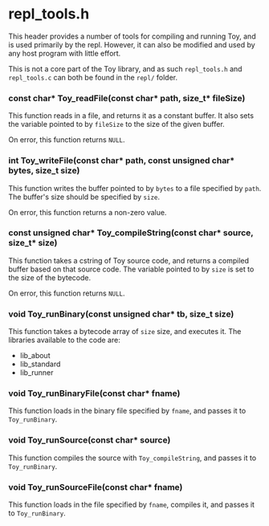 # repl_tools.h

This header provides a number of tools for compiling and running Toy, and is used primarily by the repl. However, it can also be modified and used by any host program with little effort.

This is not a core part of the Toy library, and as such `repl_tools.h` and `repl_tools.c` can both be found in the `repl/` folder.

### const char* Toy_readFile(const char* path, size_t* fileSize)

This function reads in a file, and returns it as a constant buffer. It also sets the variable pointed to by `fileSize` to the size of the given buffer.

On error, this function returns `NULL`.

### int Toy_writeFile(const char* path, const unsigned char* bytes, size_t size)

This function writes the buffer pointed to by `bytes` to a file specified by `path`. The buffer's size should be specified by `size`.

On error, this function returns a non-zero value.

### const unsigned char* Toy_compileString(const char* source, size_t* size)

This function takes a cstring of Toy source code, and returns a compiled buffer based on that source code. The variable pointed to by `size` is set to the size of the bytecode.

On error, this function returns `NULL`.

### void Toy_runBinary(const unsigned char* tb, size_t size)

This function takes a bytecode array of `size` size, and executes it. The libraries available to the code are:

* lib_about
* lib_standard
* lib_runner

### void Toy_runBinaryFile(const char* fname)

This function loads in the binary file specified by `fname`, and passes it to `Toy_runBinary`.

### void Toy_runSource(const char* source)

This function compiles the source with `Toy_compileString`, and passes it to `Toy_runBinary`.

### void Toy_runSourceFile(const char* fname)

This function loads in the file specified by `fname`, compiles it, and passes it to `Toy_runBinary`.

